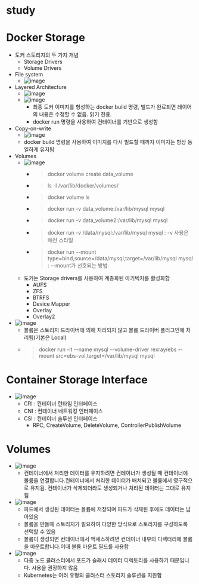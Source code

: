 # study

# Docker Storage
- 도커 스토리지의 두 가지 개념
  - Storage Drivers
  - Volume Drivers
- File system
  - ![image](https://user-images.githubusercontent.com/47103479/212905794-bf6a4089-3a30-4520-a866-1fe23b9f0414.png)
- Layered Architecture
  - ![image](https://user-images.githubusercontent.com/47103479/212906081-8c88a7d1-6bae-401b-9d00-ad8d0a967943.png)
  - ![image](https://user-images.githubusercontent.com/47103479/212906730-0a139380-4bbe-4275-bc16-f783e182d87f.png) 
    - 최종 도커 이미지를 형성하는 docker build 명령, 빌드가 완료되면 레이어의 내용은 수정할 수 없음. 읽기 전용. 
    - docker run 명령을 사용하여 컨테이너를 기반으로 생성함 
- Copy-on-write
  - ![image](https://user-images.githubusercontent.com/47103479/212907081-f3e639bf-9f77-4c7a-b71b-eef555e20fc6.png)
  - docker build 명령을 사용하여 이미지를 다시 빌드할 때까지 이미지는 항상 동일하게 유지됨 
- Volumes
  - ![image](https://user-images.githubusercontent.com/47103479/212907297-5d3b8eca-0ffa-4e3c-af47-6d68f8c6c7e0.png)
    - > docker volume create data_volume
    - > ls -l /var/lib/docker/volumes/
    - > docker volume ls  
    - > docker run -v data_volume:/var/lib/mysql mysql
    - > docker run -v data_volume2:/var/lib/mysql mysql
    - > docker run -v /data/mysql:/var/lib/mysql mysql : -v 사용은 예전 스타일
    - > docker run --mount type=bind,source=/data/mysql,target=/var/lib/mysql mysql : --mount가 선호되는 방법.
  - 도커는 Storage drivers를 사용하여 계층화된 아키텍처를 활성화함
    - AUFS
    - ZFS
    - BTRFS
    - Device Mapper
    - Overlay
    - Overlay2
- ![image](https://user-images.githubusercontent.com/47103479/212908286-b4d7062d-d25d-47fe-a168-5f184fdd1b2d.png)
  - 볼륨은 스토리지 드라이버에 의해 처리되지 않고 볼륨 드라이버 플러그인에 처리됨(기본은 Local) 
  - > docker run -it --name mysql --volume-driver rexray/ebs --mount src=ebs-vol,target=/var/lib/mysql mysql

# Container Storage Interface
- ![image](https://user-images.githubusercontent.com/47103479/212908706-bad45ab8-a00c-401c-b2f6-9a459a9b0215.png)
  - CRI : 컨테이너 런타임 인터페이스 
  - CNI : 컨테이너 네트워킹 인터페이스
  - CSI : 컨테이너 솔루션 인터페이스 
    - RPC, CreateVolume, DeleteVolume, ControllerPublishVolume

# Volumes
- ![image](https://user-images.githubusercontent.com/47103479/212909879-0e252543-5c11-4a95-a228-cd8202eca0dd.png)
  - 컨테이너에서 처리한 데이터를 유지하려면 컨테이너가 생성될 때 컨테이너에 볼륨을 연결합니다.컨테이너에서 처리한 데이터가 배치되고 볼륨에서 영구적으로 유지됨. 컨테이너가 삭제되더라도 생성되거나 처리된 데이터는 그대로 유지됨 
- ![image](https://user-images.githubusercontent.com/47103479/212909925-f665551e-8447-4ed6-8564-1f302da33f22.png)
  - 파드에서 생성된 데이터는 볼륨에 저장되며 파드가 삭제된 후에도 데이터는 남아있음 
  - 볼륨을 만들때 스토리지가 필요하여 다양한 방식으로 스토리지를 구성하도록 선택할 수 있음 
  - 볼륨이 생성되면 컨테이너에서 액세스하려면 컨테이너 내부의 디렉터리에 볼륨을 마운트합니다.이때 볼륨 마운트 필드를 사용함 
- ![image](https://user-images.githubusercontent.com/47103479/212910446-75fabe9d-774b-43c8-8b00-1542ffa17548.png)
  - 다중 노드 클러스터에서 포드가 슬래시 데이터 디렉토리를 사용하기 때문입니다. 사용을 권장하지 않음
  - Kubernetes는 여러 유형의 클러스터 스토리지 솔루션을 지원함 
